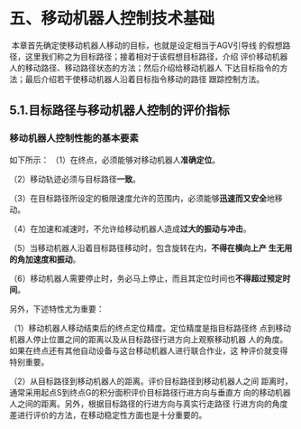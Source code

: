 # 五、移动机器人控制技术基础

​		本章首先确定使移动机器人移动的目标，也就是设定相当于AGV引导线 的假想路径，这里我们称之为目标路径；接着相对于该假想目标路径，介绍 评价移动机器人的移动路径、移动路径状态的方法；然后介绍给移动机器人 下达目标指令的方法；最后介绍若干使移动机器人沿着目标指令移动的路径 跟踪控制方法。

## 5.1.目标路径与移动机器人控制的评价指标

### 移动机器人控制性能的基本要素

如下所示：
（1）在终点，必须能够对移动机器人**准确定位**。

（2）移动轨迹必须与目标路径**一致**。

（3）在目标路径所设定的极限速度允许的范围内，必须能够**迅速而又安全**地移动。 

（4）在加速和减速时，不允许给移动机器人造成**过大的振动与冲击**。 

（5）当移动机器人沿着目标路径移动时，包含旋转在内，**不得在横向上产 生无用的角加速度和振动**。 

（6）移动机器人需要停止时，务必马上停止，而且其定位时间也**不得超过预定时间**。

另外，下述特性尤为重要：  

（1）移动机器人移动结束后的终点定位精度。定位精度是指目标路径终 点到移动机器人停止位置之间的距离以及从目标路径行进方向上观察移动机器 人的角度。如果在终点还有其他自动设备与这台移动机器人进行联合作业，这 种评价就变得特别重要。

（2）从目标路径到移动机器人的距离。评价目标路径到移动机器人之间 距离时，通常采用起点S到终点G的积分面积评价目标路径行进方向与垂直方 向的移动机器人之间的距离。另外，根据目标路径的行进方向与真实行走路径 行进方向的角度差进行评价的方法，在移动稳定性方面也是十分重要的。
